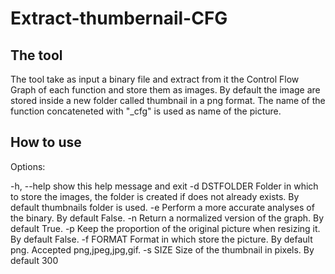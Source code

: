 # Extract-thumbernail-CFG

## The tool
The tool take as input a binary file and extract from it the Control Flow Graph of each function and store them as images.
By default the image are stored inside a new folder called thumbnail in a png format. 
The name of the function concateneted with "\_cfg" is used as name of the picture.


## How to use



Options:

  -h, --help    show this help message and exit
  -d DSTFOLDER  Folder in which to store the images, the folder is created if does not already exists. By default thumbnails
                folder is used.
  -e            Perform a more accurate analyses of the binary. By default False.
  -n            Return a normalized version of the graph. By default True.
  -p            Keep the proportion of the original picture when resizing it. By default False.
  -f FORMAT     Format in which store the picture. By default png. Accepted png,jpeg,jpg,gif.
  -s SIZE       Size of the thumbnail in pixels. By default 300
